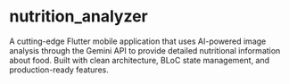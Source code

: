 # nutrition_analyzer
A cutting-edge Flutter mobile application that uses AI-powered image analysis through the Gemini API to provide detailed nutritional information about food. Built with clean architecture, BLoC state management, and production-ready features.
